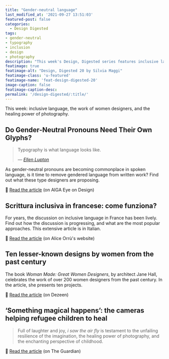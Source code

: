 ```yaml
---
title: "Gender-neutral language"
last_modified_at: '2021-09-27 13:51:03'
featured-post: false
categories:
  - Design Digested
tags:
- gender-neutral
- typography
- inclusion
- design
- photography
description: "This week's Design, Digested series features inclusive language, the work of women designers, and the healing power of photography."
featimage: true
featimage-alt: "Design, Digested 20 by Silvia Maggi"
featimage-class: 'u-featured'
featimage-name: 'feat-design-digested-20'
image-caption: false
featimage-caption-desc: 
permalink: '/design-digested/:title/'
---
```

<p class="lead">This week: inclusive language, the work of women designers, and the healing power of photography.</p>

<!--more-->

## Do Gender-Neutral Pronouns Need Their Own Glyphs?

> Typography is what language looks like.
>
> <cite>— <a href="https://ellenlupton.com/" title="Go to Ellen Lupton's website">Ellen Lupton</a></cite>

As gender-neutral pronouns are becoming commonplace in spoken language, is it time to remove gendered language from written work? Find out what these type designers are proposing.

<p class="detached">🔗 <a href="https://eyeondesign.aiga.org/do-gender-neutral-pronouns-need-their-own-glyphs/">Read the article</a> (on AIGA Eye on Design)</p>

## Scrittura inclusiva in francese: come funziona?

For years, the discussion on inclusive language in France has been lively. Find out how the discussion is progressing, and what are the most popular approaches. This extensive article is in Italian.

<p class="detached">🔗 <a href="https://www.aliceorru.me/scrittura-inclusiva-francese/">Read the article</a> (on Alice Orr&ugrave;'s website)</p>

## Ten lesser-known designs by women from the past century

The book *Woman Made: Great Women Designers*, by architect Jane Hall, celebrates the work of over 200 women designers from the past century. In the article, she presents ten projects.

<p class="detached">🔗 <a href="https://www.dezeen.com/2021/09/21/woman-made-book-jane-hall/">Read the article</a> (on Dezeen)</p>

## ‘Something magical happens’: the cameras helping refugee children to heal

> Full of laughter and joy, *i saw the air fly* is testament to the unfailing resilience of the imagination, the healing power of photography, and the enchanting perspective of childhood.

<p class="detached">🔗 <a href="https://www.theguardian.com/artanddesign/2021/sep/19/sirkhane-darkroom-turkey-syrian-refugee-children-cameras-photography">Read the article</a> (on The Guardian)</p>